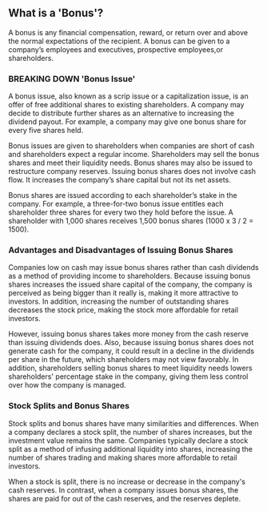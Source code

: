 
## What is a 'Bonus'?

A bonus is any financial compensation, reward, or return over and above the normal expectations of the recipient. A bonus can be given to a company’s employees and executives, prospective employees,or shareholders.

### BREAKING DOWN 'Bonus Issue'

A bonus issue, also known as a scrip issue or a capitalization issue, is an offer of free additional shares to existing shareholders. A company may decide to distribute further shares as an alternative to increasing the dividend payout. For example, a company may give one bonus share for every five shares held.

Bonus issues are given to shareholders when companies are short of cash and shareholders expect a regular income. Shareholders may sell the bonus shares and meet their liquidity needs. Bonus shares may also be issued to restructure company reserves. Issuing bonus shares does not involve cash flow. It increases the company’s share capital but not its net assets.

Bonus shares are issued according to each shareholder’s stake in the company. For example, a three-for-two bonus issue entitles each shareholder three shares for every two they hold before the issue. A shareholder with 1,000 shares receives 1,500 bonus shares (1000 x 3 / 2 = 1500).

### Advantages and Disadvantages of Issuing Bonus Shares

Companies low on cash may issue bonus shares rather than cash dividends as a method of providing income to shareholders. Because issuing bonus shares increases the issued share capital of the company, the company is perceived as being bigger than it really is, making it more attractive to investors. In addition, increasing the number of outstanding shares decreases the stock price, making the stock more affordable for retail investors.

However, issuing bonus shares takes more money from the cash reserve than issuing dividends does. Also, because issuing bonus shares does not generate cash for the company, it could result in a decline in the dividends per share in the future, which shareholders may not view favorably. In addition, shareholders selling bonus shares to meet liquidity needs lowers shareholders' percentage stake in the company, giving them less control over how the company is managed.

### Stock Splits and Bonus Shares

Stock splits and bonus shares have many similarities and differences. When a company declares a stock split, the number of shares increases, but the investment value remains the same. Companies typically declare a stock split as a method of infusing additional liquidity into shares, increasing the number of shares trading and making shares more affordable to retail investors.

When a stock is split, there is no increase or decrease in the company's cash reserves. In contrast, when a company issues bonus shares, the shares are paid for out of the cash reserves, and the reserves deplete.